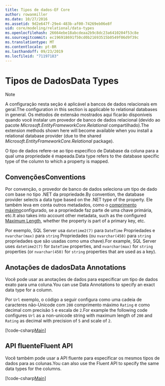 ```yaml
---
title: Tipos de dados-EF Core
author: rowanmiller
ms.date: 10/27/2016
ms.assetid: 9d2e647f-29e4-483b-af00-74269eb06e8f
uid: core/modeling/relational/data-types
ms.openlocfilehash: 26664ebe18abcdeaa2b9c8dc23a6410204f53c8e
ms.sourcegitcommit: ec196918691f50cd0b21693515b0549f06d9f39c
ms.translationtype: MT
ms.contentlocale: pt-BR
ms.lasthandoff: 09/23/2019
ms.locfileid: "71197183"
---
```

# <a name="data-types"></a><span data-ttu-id="e22b6-102">Tipos de Dados</span><span class="sxs-lookup"><span data-stu-id="e22b6-102">Data Types</span></span>

> [!NOTE]  
> <span data-ttu-id="e22b6-103">A configuração nesta seção é aplicável a bancos de dados relacionais em geral.</span><span class="sxs-lookup"><span data-stu-id="e22b6-103">The configuration in this section is applicable to relational databases in general.</span></span> <span data-ttu-id="e22b6-104">Os métodos de extensão mostrados aqui ficarão disponíveis quando você instalar um provedor de banco de dados relacional (devido ao pacote *Microsoft.EntityFrameworkCore.Relational* compartilhado).</span><span class="sxs-lookup"><span data-stu-id="e22b6-104">The extension methods shown here will become available when you install a relational database provider (due to the shared *Microsoft.EntityFrameworkCore.Relational* package).</span></span>

<span data-ttu-id="e22b6-105">O tipo de dados refere-se ao tipo específico de Database da coluna para a qual uma propriedade é mapeada.</span><span class="sxs-lookup"><span data-stu-id="e22b6-105">Data type refers to the database specific type of the column to which a property is mapped.</span></span>

## <a name="conventions"></a><span data-ttu-id="e22b6-106">Convenções</span><span class="sxs-lookup"><span data-stu-id="e22b6-106">Conventions</span></span>

<span data-ttu-id="e22b6-107">Por convenção, o provedor de banco de dados seleciona um tipo de dado com base no tipo .NET da propriedade.</span><span class="sxs-lookup"><span data-stu-id="e22b6-107">By convention, the database provider selects a data type based on the .NET type of the property.</span></span> <span data-ttu-id="e22b6-108">Ele também leva em conta outros metadados, como o [comprimento máximo](../max-length.md)configurado, se a propriedade faz parte de uma chave primária, etc.</span><span class="sxs-lookup"><span data-stu-id="e22b6-108">It also takes into account other metadata, such as the configured [Maximum Length](../max-length.md), whether the property is part of a primary key, etc.</span></span>

<span data-ttu-id="e22b6-109">Por exemplo, SQL Server usa `datetime2(7)` para `DateTime` Propriedades e `nvarchar(max)` para `string` Propriedades (ou `nvarchar(450)` para `string` propriedades que são usadas como uma chave).</span><span class="sxs-lookup"><span data-stu-id="e22b6-109">For example, SQL Server uses `datetime2(7)` for `DateTime` properties, and `nvarchar(max)` for `string` properties (or `nvarchar(450)` for `string` properties that are used as a key).</span></span>

## <a name="data-annotations"></a><span data-ttu-id="e22b6-110">Anotações de dados</span><span class="sxs-lookup"><span data-stu-id="e22b6-110">Data Annotations</span></span>

<span data-ttu-id="e22b6-111">Você pode usar as anotações de dados para especificar um tipo de dados exato para uma coluna.</span><span class="sxs-lookup"><span data-stu-id="e22b6-111">You can use Data Annotations to specify an exact data type for a column.</span></span>

<span data-ttu-id="e22b6-112">Por `Url` exemplo, o código a seguir configura como uma cadeia de caracteres não-Unicode com `200` comprimento máximo `Rating` e como decimal com precisão `5` e escala de `2`.</span><span class="sxs-lookup"><span data-stu-id="e22b6-112">For example the following code configures `Url` as a non-unicode string with maximum length of `200` and `Rating` as decimal with precision of `5` and scale of `2`.</span></span>

[!code-csharp[Main](../../../../samples/core/Modeling/DataAnnotations/Relational/DataType.cs?name=Entities&highlight=4,6)]

## <a name="fluent-api"></a><span data-ttu-id="e22b6-113">API fluente</span><span class="sxs-lookup"><span data-stu-id="e22b6-113">Fluent API</span></span>

<span data-ttu-id="e22b6-114">Você também pode usar a API fluente para especificar os mesmos tipos de dados para as colunas.</span><span class="sxs-lookup"><span data-stu-id="e22b6-114">You can also use the Fluent API to specify the same data types for the columns.</span></span>

[!code-csharp[Main](../../../../samples/core/Modeling/FluentAPI/Relational/DataType.cs?name=Model&highlight=9-10)]
